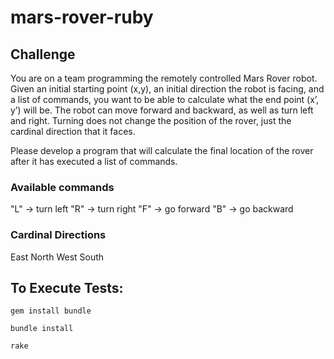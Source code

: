 # mars-rover-ruby
## Challenge

You are on a team programming the remotely controlled Mars Rover robot. 
Given an initial starting point (x,y), an initial direction the robot is facing, and a list of commands, you want to be able to calculate what the end point (x’, y’) will be. 
The robot can move forward and backward, as well as turn left and right. Turning does not change the position of the rover, just the cardinal direction that it faces.  

Please develop a program that will calculate the final location of the rover after it has executed a list of commands.

### Available commands
"L" -> turn left
"R" -> turn right
"F" -> go forward
"B" -> go backward

### Cardinal Directions
East
North 
West
South

## To Execute Tests:
`gem install bundle` 

`bundle install`

`rake`

